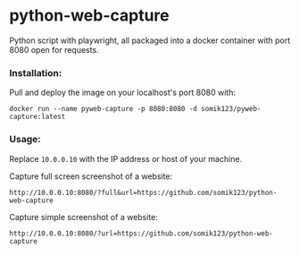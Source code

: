 # python-web-capture
Python script with playwright, all packaged into a docker container with port 8080 open for requests.

### Installation:
Pull and deploy the image on your localhost's port 8080 with:
```
docker run --name pyweb-capture -p 8080:8080 -d somik123/pyweb-capture:latest
```

### Usage:
Replace `10.0.0.10` with the IP address or host of your machine.

Capture full screen screenshot of a website: 
```
http://10.0.0.10:8080/?full&url=https://github.com/somik123/python-web-capture
```


Capture simple screenshot of a website: 
```
http://10.0.0.10:8080/?url=https://github.com/somik123/python-web-capture
```
